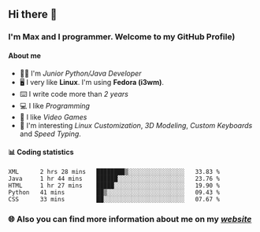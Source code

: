 ## Hi there 👋
### I'm Max and I programmer. Welcome to my GitHub Profile)

#### **About me**
- 👨‍💻 I'm _Junior Python/Java Developer_
- 🖥️ I very like **Linux**. I'm using **Fedora (i3wm)**.
- ⌨️ I write code more than _2 years_
- 💻 I like _Programming_
- 👾 I like _Video Games_
- 👀 I'm interesting _Linux Customization_, _3D Modeling_, _Custom Keyboards_ and _Speed Typing_.

#### 📊 **Coding statistics**
<!--START_SECTION:waka-->
```text
XML      2 hrs 28 mins   ████████▒░░░░░░░░░░░░░░░░   33.83 % 
Java     1 hr 44 mins    ██████░░░░░░░░░░░░░░░░░░░   23.76 % 
HTML     1 hr 27 mins    █████░░░░░░░░░░░░░░░░░░░░   19.90 % 
Python   41 mins         ██▒░░░░░░░░░░░░░░░░░░░░░░   09.43 % 
CSS      33 mins         ██░░░░░░░░░░░░░░░░░░░░░░░   07.67 % 
```
<!--END_SECTION:waka-->

### 🌐 **Also you can find more information about me on my _[website](https://merive.herokuapp.com/)_**
